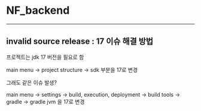 # NF_backend

---
## invalid source release : 17 이슈 해결 방법

프로젝트는 jdk 17 버전을 필요로 함

main menu -> project structure -> sdk 부분을 17로 변경

그래도 같은 이슈 발생?

main menu -> settings -> build, execution, deployment -> build tools -> gradle -> gradle jvm 을 17로 변경